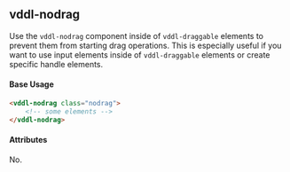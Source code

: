 ## vddl-nodrag

Use the `vddl-nodrag` component inside of `vddl-draggable` elements to prevent them from starting drag operations. This is especially useful if you want to use input elements inside of `vddl-draggable` elements or create specific handle elements.

#### Base Usage

```html
<vddl-nodrag class="nodrag">
    <!-- some elements -->
</vddl-nodrag>
```

#### Attributes

No.
